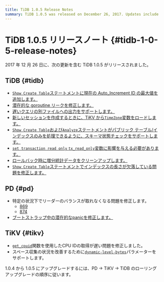 ```yaml
---
title: TiDB 1.0.5 Release Notes
summary: TiDB 1.0.5 was released on December 26, 2017. Updates include adding max value for Auto_Increment ID, fixing goroutine leak, supporting output of slow queries to separate file, loading TimeZone variable from TiKV, and more. PD fixes include balancing leaders and potential panic during bootstrapping. TiKV fixes slow CPU ID retrieval and supports dynamic-level-bytes parameter. Upgrade order is PD -> TiKV -> TiDB.
---
```


# TiDB 1.0.5 リリースノート {#tidb-1-0-5-release-notes}

2017 年 12 月 26 日に、次の更新を含む TiDB 1.0.5 がリリースされました。

## TiDB {#tidb}

-   [`Show Create Table`ステートメントに現在の Auto_Increment ID の最大値を追加します。](https://github.com/pingcap/tidb/pull/5489)
-   [潜在的な goroutine リークを修正します。](https://github.com/pingcap/tidb/pull/5486)
-   [遅いクエリの別ファイルへの出力をサポートします。](https://github.com/pingcap/tidb/pull/5484)
-   [新しいセッションを作成するときに、TiKV から`TimeZone`変数をロードします。](https://github.com/pingcap/tidb/pull/5479)
-   [`Show Create Table`および`Analyze`ステートメントがパブリック テーブル/インデックスのみを処理できるように、スキーマ状態チェックをサポートします。](https://github.com/pingcap/tidb/pull/5474)
-   [`set transaction read only` `tx_read_only`変数に影響を与える必要があります。](https://github.com/pingcap/tidb/pull/5491)
-   [ロールバック時に増分統計データをクリーンアップします。](https://github.com/pingcap/tidb/pull/5391)
-   [`Show Create Table`ステートメントでインデックスの長さが欠落している問題を修正します。](https://github.com/pingcap/tidb/pull/5421)

## PD {#pd}

-   特定の状況下でリーダーのバランスが取れなくなる問題を修正します。
    -   [869](https://github.com/pingcap/pd/pull/869)
    -   [874](https://github.com/pingcap/pd/pull/874)
-   [ブートストラップ中の潜在的なpanicを修正します。](https://github.com/pingcap/pd/pull/889)

## TiKV {#tikv}

-   [`get_cpuid`](https://github.com/pingcap/tikv/pull/2611)関数を使用したCPU IDの取得が遅い問題を修正しました。
-   スペース収集の状況を改善するために[`dynamic-level-bytes`](https://github.com/pingcap/tikv/pull/2605)パラメーターをサポートします。

1.0.4 から 1.0.5 にアップグレードするには、PD -&gt; TiKV -&gt; TiDB のローリング アップグレードの順序に従います。
